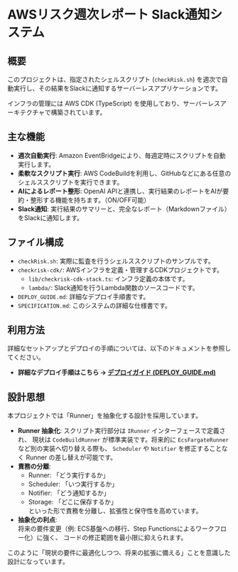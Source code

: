 # AWSリスク週次レポート Slack通知システム

## 概要

このプロジェクトは、指定されたシェルスクリプト (`checkRisk.sh`) を週次で自動実行し、その結果をSlackに通知するサーバーレスアプリケーションです。

インフラの管理には AWS CDK (TypeScript) を使用しており、サーバーレスアーキテクチャで構築されています。

## 主な機能

*   **週次自動実行**: Amazon EventBridgeにより、毎週定時にスクリプトを自動実行します。
*   **柔軟なスクリプト実行**: AWS CodeBuildを利用し、GitHubなどにある任意のシェルススクリプトを実行できます。
*   **AIによるレポート整形**: OpenAI APIと連携し、実行結果のレポートをAIが要約・整形する機能を持ちます。（ON/OFF可能）
*   **Slack通知**: 実行結果のサマリーと、完全なレポート（Markdownファイル）をSlackに通知します。

## ファイル構成

*   `checkRisk.sh`: 実際に監査を行うシェルススクリプトのサンプルです。
*   `checkrisk-cdk/`: AWSインフラを定義・管理するCDKプロジェクトです。
    *   `lib/checkrisk-cdk-stack.ts`: インフラ定義の本体です。
    *   `lambda/`: Slack通知を行うLambda関数のソースコードです。
*   `DEPLOY_GUIDE.md`: 詳細なデプロイ手順書です。
*   `SPECIFICATION.md`: このシステムの詳細な仕様書です。

## 利用方法

詳細なセットアップとデプロイの手順については、以下のドキュメントを参照してください。

- **詳細なデプロイ手順はこちら → [デプロイガイド (DEPLOY_GUIDE.md)](DEPLOY_GUIDE.md)**

## 設計思想

本プロジェクトでは「Runner」を抽象化する設計を採用しています。

- **Runner 抽象化**: スクリプト実行部分は `IRunner` インターフェースで定義され、
  現状は `CodeBuildRunner` が標準実装です。将来的に `EcsFargateRunner` など別の実装へ切り替える際も、
  `Scheduler` や `Notifier` を修正することなく Runner の差し替えが可能です。
- **責務の分離**:  
  - Runner: 「どう実行するか」  
  - Scheduler: 「いつ実行するか」  
  - Notifier: 「どう通知するか」  
  - Storage: 「どこに保存するか」  
  といった形で責務を分離し、拡張性と保守性を高めています。
- **抽象化の利点**:  
  将来の要件変更（例: ECS基盤への移行、Step Functionsによるワークフロー化）に強く、
  コードの修正範囲を最小限に抑えられます。

このように「現状の要件に最適化しつつ、将来の拡張に備える」ことを意識した設計になっています。
